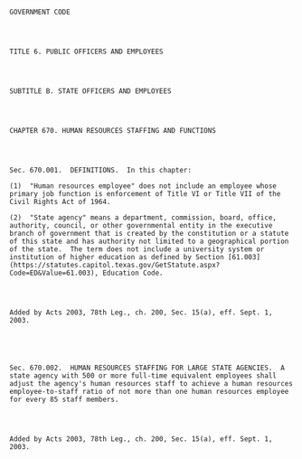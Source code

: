 ﻿
    
    
    	
    					
    
    
    GOVERNMENT CODE
    
      
    
    
    TITLE 6. PUBLIC OFFICERS AND EMPLOYEES
    
      
    
    
    SUBTITLE B. STATE OFFICERS AND EMPLOYEES
    
      
    
    
    CHAPTER 670. HUMAN RESOURCES STAFFING AND FUNCTIONS
    
      
    
    
    Sec. 670.001.  DEFINITIONS.  In this chapter:
    
    (1)  "Human resources employee" does not include an employee whose primary job function is enforcement of Title VI or Title VII of the Civil Rights Act of 1964.
    
    (2)  "State agency" means a department, commission, board, office, authority, council, or other governmental entity in the executive branch of government that is created by the constitution or a statute of this state and has authority not limited to a geographical portion of the state.  The term does not include a university system or institution of higher education as defined by Section [61.003](https://statutes.capitol.texas.gov/GetStatute.aspx?Code=ED&Value=61.003), Education Code.
    
    
    
    
    Added by Acts 2003, 78th Leg., ch. 200, Sec. 15(a), eff. Sept. 1, 2003.
    
    
    
    
    
    Sec. 670.002.  HUMAN RESOURCES STAFFING FOR LARGE STATE AGENCIES.  A state agency with 500 or more full-time equivalent employees shall adjust the agency's human resources staff to achieve a human resources employee-to-staff ratio of not more than one human resources employee for every 85 staff members.
    
    
    
    
    Added by Acts 2003, 78th Leg., ch. 200, Sec. 15(a), eff. Sept. 1, 2003.
    
    
    
    
    				

